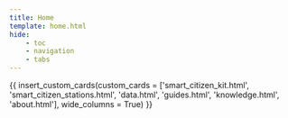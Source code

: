 ```yaml
---
title: Home
template: home.html
hide:
    - toc
    - navigation
    - tabs
---
```


{{ insert_custom_cards(custom_cards = ['smart_citizen_kit.html', 'smart_citizen_stations.html', 'data.html', 'guides.html', 'knowledge.html', 'about.html'], wide_columns = True) }}
